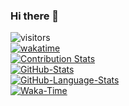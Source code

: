 ### Hi there 👋
![visitors](https://visitor-badge.laobi.icu/badge?page_id=Glucy-2.Glucy-2)  
[![wakatime](https://wakatime.com/badge/user/0235aeed-6eff-4810-84c2-cb5ca69a64d8.svg)](https://wakatime.com/@Glucy2)  
[![Contribution Stats](https://github-contribution-stats.vercel.app/api/?username=Glucy-2)](https://github.com/LordDashMe/github-contribution-stats/)  
[![GitHub-Stats](https://github-readme-stats.vercel.app/api?username=Glucy-2&theme=transparent&show_icons=true&count_private=true)](https://github.com/anuraghazra/github-readme-stats)  
[![GitHub-Language-Stats](https://github-stats-josstorer.vercel.app/api/top-langs/?username=Glucy-2&count_private=true&title_color=006AFF&icon_color=0579C3&text_color=417E87&bg_color=00000000&layout=compact&exclude_repo=-,Draw-Numbers,Garbage-Classification-Search)](https://github.com/anuraghazra/github-readme-stats)  
[![Waka-Time](https://github-readme-stats.vercel.app/api/wakatime?username=Glucy2&theme=transparent&layout=compact)](https://wakatime.com/@Glucy2)  
